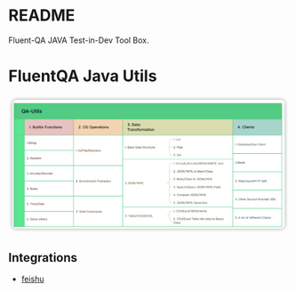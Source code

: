 # README

Fluent-QA JAVA Test-in-Dev Tool Box.

# FluentQA Java Utils

![img](img.png)


## Integrations

- [feishu](./fluent-integration/qabox-feishu)
